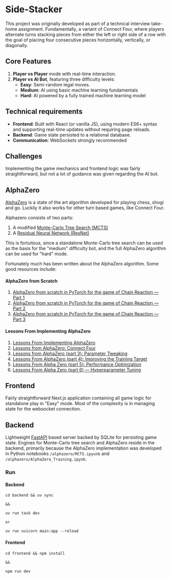 # Side-Stacker

This project was originally developed as part of a technical interview take-home assignment. Fundamentally, a variant of Connect Four, where players alternate turns stacking pieces from either the left or right side of a row with the goal of placing four consecutive pieces horizontally, vertically, or diagonally.

## Core Features

1. **Player vs Player** mode with real-time interaction.
2. **Player vs AI Bot**, featuring three difficulty levels:
   - **Easy**: Semi-random legal moves.
   - **Medium**: AI using basic machine learning fundamentals
   - **Hard**: AI powered by a fully trained machine learning model

## Technical requirements

- **Frontend**: Built with React (or vanilla JS), using modern ES6+ syntax and supporting real-time updates without requiring page reloads.
- **Backend**: Game state persisted to a relational database.
- **Communication**: WebSockets strongly recommended

## Challenges

Implementing the game mechanics and frontend logic was fairly straightforward, but not a lot of guidance was given regarding the AI bot.

## AlphaZero

[AlphaZero](https://en.wikipedia.org/wiki/AlphaZero) is a state of the art algorithm developed for playing chess, shogi and go. Luckily it also works for other turn based games, like Connect Four.

Alphazero consists of two parts:

1. A modified [Monte-Carlo Tree Search (MCTS)](https://en.wikipedia.org/wiki/Monte_Carlo_tree_search)
2. A [Residual Neural Network (ResNet)](https://en.wikipedia.org/wiki/Residual_neural_network)

This is fortuitous, since a standalone Monte-Carlo tree search can be used as the basis for the "medium" difficulty bot, and the full AlphaZero algorithm can be used for "hard" mode.

Fortunately much has been written about the AlphaZero algorithm. Some good resources include:

#### AlphaZero from Scratch

1. [AlphaZero from scratch in PyTorch for the game of Chain Reaction — Part 1](https://medium.com/@bentou.pub/alphazero-from-scratch-in-pytorch-for-the-game-of-chain-reaction-part-1-8cffdc399233)
2. [AlphaZero from scratch in PyTorch for the game of Chain Reaction — Part 2](https://medium.com/@bentou.pub/alphazero-from-scratch-in-pytorch-for-the-game-of-chain-reaction-part-2-b2e7edda14fb)
3. [AlphaZero from scratch in PyTorch for the game of Chain Reaction — Part 3](https://medium.com/@bentou.pub/alphazero-from-scratch-in-pytorch-for-the-game-of-chain-reaction-part-3-c3fbf0d6f986)

#### Lessons From Implementing AlphaZero

1. [Lessons From Implementing AlphaZero](https://medium.com/oracledevs/lessons-from-implementing-alphazero-7e36e9054191)
2. [Lessons from AlphaZero: Connect Four](https://medium.com/oracledevs/lessons-from-alphazero-connect-four-e4a0ae82af68)
3. [Lessons from AlphaZero (part 3): Parameter Tweaking
   ](https://medium.com/oracledevs/lessons-from-alphazero-part-3-parameter-tweaking-4dceb78ed1e5)
4. [Lessons From AlphaZero (part 4): Improving the Training Target](https://medium.com/oracledevs/lessons-from-alphazero-part-4-improving-the-training-target-6efba2e71628)
5. [Lessons From Alpha Zero (part 5): Performance Optimization](https://medium.com/oracledevs/lessons-from-alpha-zero-part-5-performance-optimization-664b38dc509e)
6. [Lessons From Alpha Zero (part 6) — Hyperparameter Tuning](https://medium.com/oracledevs/lessons-from-alpha-zero-part-6-hyperparameter-tuning-b1cfcbe4ca9a)

## Frontend

Fairly straightforward Next.js application containing all game logic for standalone play in "Easy" mode. Most of the complexity is in managing state for the websocket connection.

## Backend

Lightweight [FastAPI](https://fastapi.tiangolo.com/) based server backed by SQLite for persisting game state. Engines for Monte-Carlo tree search and AlphaZero reside in the backend, primarily because the AlphaZero implementation was developed in Python notebooks `/alphazero/MCTS.ipyunb` and `/alphazero/AlphaZero_Training.ipynb`.

### Run

#### Backend

```
cd backend && uv sync

&&

uv run task dev

or

uv run uvicorn main:app --reload
```

#### Frontend

```
cd frontend && npm install

&&

npm run dev
```
